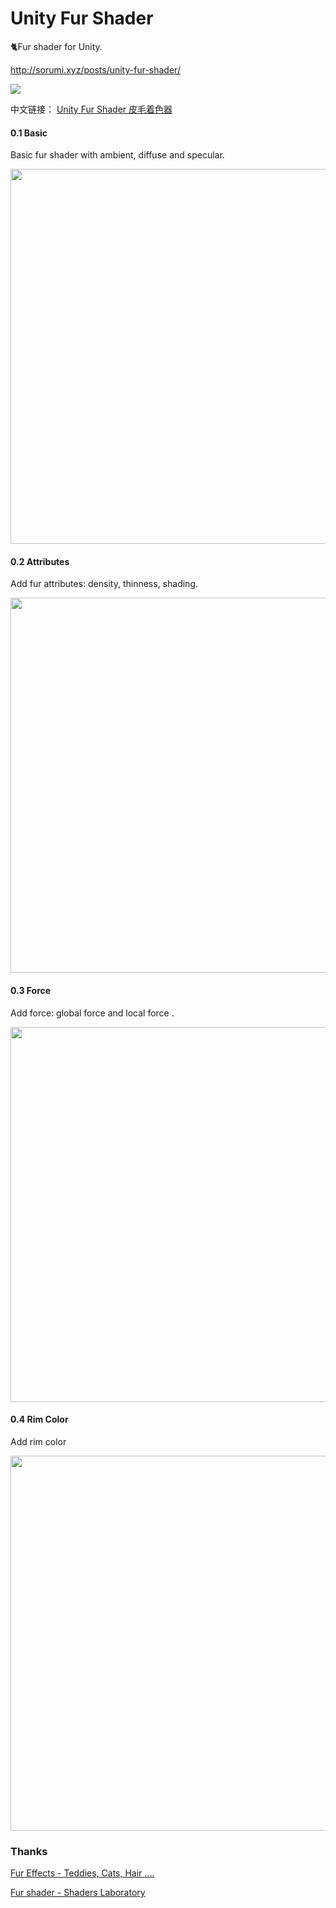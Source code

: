 # Unity Fur Shader
🐈Fur shader for Unity.

http://sorumi.xyz/posts/unity-fur-shader/

<img src="Docs/Intro.png"/>

中文链接：
[Unity Fur Shader 皮毛着色器](https://blog.csdn.net/qq_24153371/article/details/81742337)

#### 0.1 Basic
Basic fur shader with ambient, diffuse and specular.

<img src="Docs/Fur_0_1_Basic.png" width="600"/>


#### 0.2 Attributes
Add fur attributes: density, thinness, shading.

<img src="Docs/Fur_0_2_Attributes.png" width="600"/>


#### 0.3 Force
Add force: global force and local force .

<img src="Docs/Fur_0_3_Force.png" width="600"/>


#### 0.4 Rim Color
Add rim color

<img src="Docs/Fur_0_4_RimColor.png" width="600"/>


### Thanks

[Fur Effects - Teddies, Cats, Hair ....](http://www.xbdev.net/directx3dx/specialX/Fur/index.php)

[Fur shader - Shaders Laboratory](http://www.shaderslab.com/demo-60---fur-shader.html)
